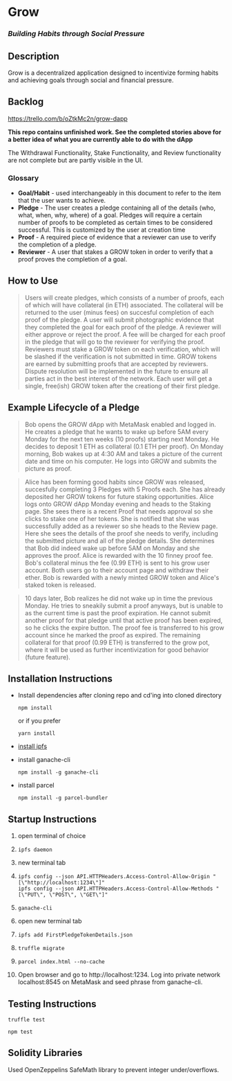 # Grow
### *Building Habits through Social Pressure*

## Description
Grow is a decentralized application designed to incentivize forming habits and achieving goals through social and financial pressure. 

## Backlog
https://trello.com/b/oZtkMc2n/grow-dapp

****__This repo contains unfinished work. See the completed stories above for a better idea of what you are currently able to do with the dApp__****

The Withdrawal Functionality, Stake Functionality, and Review functionality are not complete but are partly visible in the UI.

### Glossary
* **Goal/Habit** - used interchangeably in this document to refer to the item that the user wants to achieve.
* **Pledge** - The user creates a pledge containing all of the details (who, what, when, why, where) of a goal. Pledges will require a certain number of proofs to be completed as certain times to be considered successful. This is customized by the user at creation time
* **Proof** - A required piece of evidence that a reviewer can use to verify the completion of a pledge.
* **Reviewer** - A user that stakes a GROW token in order to verify that a proof proves the completion of a goal.

## How to Use
> Users will create pledges, which consists of a number of proofs, each of which will have collateral (in ETH) associated.  The collateral will be returned to the user (minus fees) on succesful completion of each proof of the pledge. A user will submit photographic evidence that they completed the goal for each proof of the pledge. A reviewer will either approve or reject the proof. A fee will be charged for each proof in the pledge that will go to the reviewer for verifying the proof.  Reviewers must stake a GROW token on each verification, which will be slashed if the verification is not submitted in time. GROW tokens are earned by submitting proofs that are accepted by reviewers. Dispute resolution will be implemented in the future to ensure all parties act in the best interest of the network.  Each user will get a single, free(ish) GROW token after the creationg of their first pledge.

## Example Lifecycle of a Pledge
> Bob opens the GROW dApp with MetaMask enabled and logged in.  He creates a pledge that he wants to wake up before 5AM every Monday for the next ten weeks (10 proofs) starting next Monday.  He decides to deposit 1 ETH as collateral (0.1 ETH per proof). On Monday morning, Bob wakes up at 4:30 AM and takes a picture of the current date and time on his computer.  He logs into GROW and submits the picture as proof.

> Alice has been forming good habits since GROW was released, succesfully completing 3 Pledges with 5 Proofs each. She has already deposited her GROW tokens for future staking opportunities. Alice logs onto GROW dApp Monday evening and heads to the Staking page. She sees there is a recent Proof that needs approval so she clicks to stake one of her tokens. She is notified that she was successfully added as a reviewer so she heads to the Review page.  Here she sees the details of the proof she needs to verify, including the submitted picture and all of the pledge details. She determines that Bob did indeed wake up before 5AM on Monday and she approves the proof. Alice is rewarded with the 10 finney proof fee. Bob's collateral minus the fee (0.99 ETH) is sent to his grow user account. Both users go to their account page and withdraw their ether. Bob is rewarded with a newly minted GROW token and Alice's staked token is released.

> 10 days later, Bob realizes he did not wake up in time the previous Monday.  He tries to sneakily submit a proof anyways, but is unable to as the current time is past the proof expiration.  He cannot submit another proof for that pledge until that active proof has been expired, so he clicks the expire button. The proof fee is transferred to his grow account since he marked the proof as expired. The remaining collateral for that proof (0.99 ETH) is transferred to the grow pot, where it will be used as further incentivization for good behavior (future feature).


## Installation Instructions

* Install dependencies after cloning repo and cd'ing into cloned directory

   ```
   npm install
   ```

   or if you prefer

   ```
   yarn install
   ```

* [install ipfs](https://ipfs.io/docs/install/)
* install ganache-cli

   ```npm install -g ganache-cli```
   
* install parcel

   ```npm install -g parcel-bundler```
## Startup Instructions
1.   open terminal of choice
1. ```
   ipfs daemon
   ```
1.   new terminal tab
1. ```
   ipfs config --json API.HTTPHeaders.Access-Control-Allow-Origin "[\"http://localhost:1234\"]"
   ipfs config --json API.HTTPHeaders.Access-Control-Allow-Methods "[\"PUT\", \"POST\", \"GET\"]"
   ```

1. ```
   ganache-cli
   ```
1. open new terminal tab
1. ```
   ipfs add FirstPledgeTokenDetails.json
   ```
1. ```
   truffle migrate
   ```
1. ```
   parcel index.html --no-cache
   ```
1. Open browser and go to http://localhost:1234.  Log into private network localhost:8545 on MetaMask and seed phrase from ganache-cli.

## Testing Instructions
```
truffle test
```
```
npm test
```

## Solidity Libraries
Used OpenZeppelins SafeMath library to prevent integer under/overflows.
